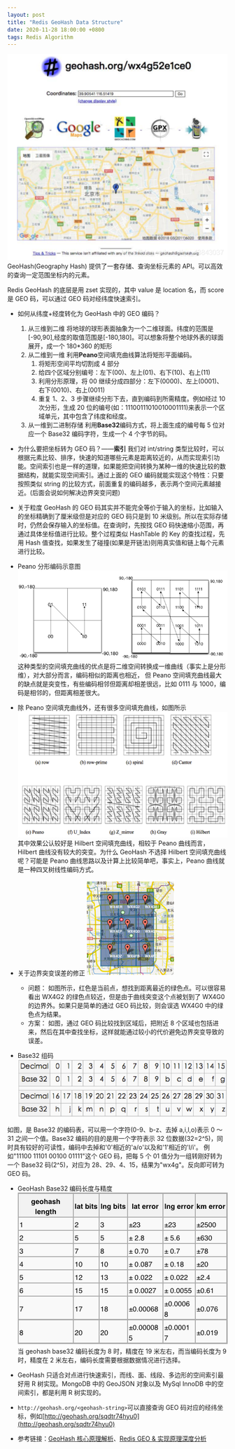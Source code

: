 ```yaml
---
layout: post
title: "Redis GeoHash Data Structure"
date: 2020-11-28 18:00:00 +0800
tags: Redis Algorithm
---
```


![Peano](/assets/images/2020-11-28-Redis_GeoHash_6.png)
GeoHash(Geography Hash) 提供了一套存储、查询坐标元素的 API。可以高效的查询一定范围坐标内的元素。

Redis GeoHash 的底层是用 zset 实现的，其中 value 是 location 名，而 score 是 GEO 码，可以通过 GEO 码对经纬度快速索引。

- 如何从纬度+经度转化为 GeoHash 中的 GEO 编码？

  1. 从三维到二维
     将地球的球形表面抽象为一个二维球面。纬度的范围是[-90,90],经度的取值范围是[-180,180]。可以想象将整个地球外表的球面展开，成一个 180\*360 的矩形
  2. 从二维到一维
     利用**Peano**空间填充曲线算法将矩形平面编码。
     1. 将矩形空间平均切割成 4 部分
     2. 给四个区域分别编号：左下(00)、左上(01)、右下(10)、右上(11)
     3. 利用分形原理，将 00 继续分成四部分：左下(0000)、左上(0001)、右下(0010)、右上(0011)
     4. 重复 1、2、3 步骤继续分形下去，直到编码到所需精度。例如经过 10 次分形，生成 20 位的编号(如：11100111010010001111)来表示一个区域单元，其中包含了纬度和经度。
  3. 从一维到二进制存储
     利用**Base32**编码方式，将上面生成的编号每 5 位对应一个 Base32 编码字符，生成一个 4 个字节的码。

- 为什么要把坐标转为 GEO 码？——**索引**
  我们对 int/string 类型比较时，可以根据元素比较、排序，快速的知道哪些元素是距离较近的，从而实现索引功能。空间索引也是一样的道理，如果能把空间转换为某种一维的快速比较的数据结构，就能实现空间索引。通过上面的 GEO 编码就能实现这个特性：只要按照类似 string 的比较方式，前面重复的编码越多，表示两个空间元素越接近。(后面会说如何解决边界突变问题)

- 关于粒度
  GeoHash 的 GEO 码其实并不能完全等价于输入的坐标，比如输入的坐标精确到了厘米级但是对应的 GEO 码只是到 10 米级别。所以在实际存储时，仍然会保存输入的坐标值。在查询时，先按找 GEO 码快速缩小范围，再通过具体坐标值进行比较。整个过程类似 HashTable 的 Key 的查找过程，先用 Hash 值查找，如果发生了碰撞(如果是开链法)则用真实值和链上每个元素进行比较。

- Peano 分形编码示意图
  ![Peano](/assets/images/2020-11-28-Redis_GeoHash_1.png)
  这种类型的空间填充曲线的优点是将二维空间转换成一维曲线（事实上是分形维），对大部分而言，编码相似的距离也相近， 但 Peano 空间填充曲线最大的缺点就是突变性，有些编码相邻但距离却相差很远，比如 0111 与 1000，编码是相邻的，但距离相差很大。

- 除 Peano 空间填充曲线外，还有很多空间填充曲线，如图所示
  ![空间填充曲线](/assets/images/2020-11-28-Redis_GeoHash_2.png)
  其中效果公认较好是 Hilbert 空间填充曲线，相较于 Peano 曲线而言，Hilbert 曲线没有较大的突变。为什么 GeoHash 不选择 Hilbert 空间填充曲线呢？可能是 Peano 曲线思路以及计算上比较简单吧，事实上，Peano 曲线就是一种四叉树线性编码方式。

- 关于边界突变误差的修正
  ![边界误差](/assets/images/2020-11-28-Redis_GeoHash_3.png)

  - 问题：
    如图所示，红色是当前点，想找到距离最近的绿色点。可以很容易看出 WX4G2 的绿色点较近，但是由于曲线突变这个点被划到了 WX4G0 的边界外。如果只是简单的通过 GEO 码比较，则会误选 WX4G0 中的绿色点为结果。
  - 方案：
    如图，通过 GEO 码比较找到区域后，把附近 8 个区域也包括进来，然后在其中查找坐标，这样就能通过较小的代价避免边界突变导致的误差。

- Base32 组码
  ![Base32](/assets/images/2020-11-28-Redis_GeoHash_4.png)

如图，是 Base32 的编码表，可以用一个字符(0-9、b-z、去掉 a,i,l,o)表示 0 ～ 31 之间一个值。Base32 编码的目的是用一个字符表示 32 位数据(32=2^5)，同时具有较好的可读性，编码中去掉和'0'相近的'a/o'以及和'1'相近的'l/i'。
例如"11100 11101 00100 01111"这个 GEO 码，把每 5 个 01 值分为一组转刚好转为一个 Base32 码(2^5)，对应为 28、29、4、15，结果为"wx4g"。反向即可转为 GEO 码。

- GeoHash Base32 编码长度与精度
  ![Base32](/assets/images/2020-11-28-Redis_GeoHash_5.png)
  当 geohash base32 编码长度为 8 时，精度在 19 米左右，而当编码长度为 9 时，精度在 2 米左右，编码长度需要根据数据情况进行选择。

- GeoHash 只适合对点进行快速索引，而线、面、线段、多边形的空间索引最好用 R 树实现。MongoDB 中的 GeoJSON 对象以及 MySql InnoDB 中的空间索引，都是利用 R 树实现的。

- `http://geohash.org/<geohash-string>`可以直接查询 GEO 码对应的经纬坐标，例如[http://geohash.org/sqdtr74hyu0](http://geohash.org/sqdtr74hyu0)

- 参考链接：[GeoHash 核心原理解析](https://www.cnblogs.com/LBSer/p/3310455.html)、[Redis GEO & 实现原理深度分析](https://blog.csdn.net/weixin_34415923/article/details/88004243)
